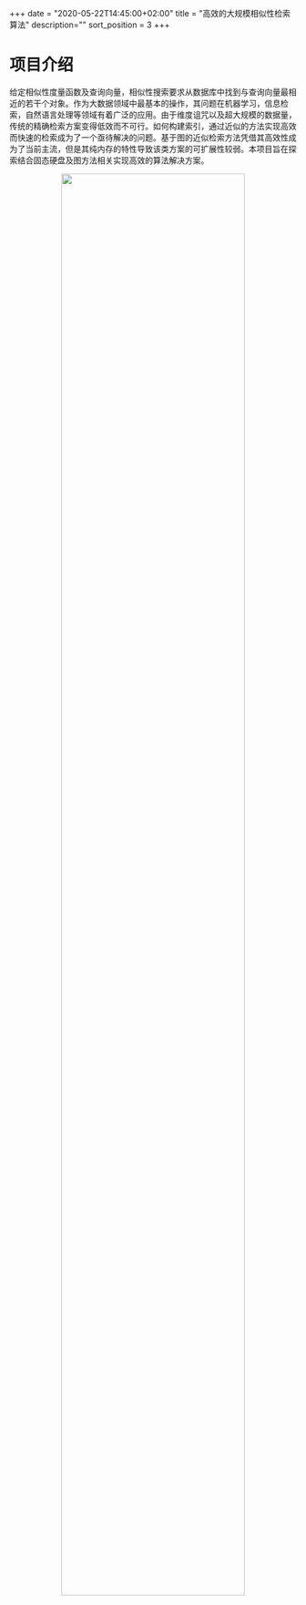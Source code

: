 +++
date = "2020-05-22T14:45:00+02:00"
title = "高效的大规模相似性检索算法"
description=""
sort_position = 3
+++

# 项目介绍


给定相似性度量函数及查询向量，相似性搜索要求从数据库中找到与查询向量最相近的若干个对象。作为大数据领域中最基本的操作，其问题在机器学习，信息检索，自然语言处理等领域有着广泛的应用。由于维度诅咒以及超大规模的数据量，传统的精确检索方案变得低效而不可行。如何构建索引，通过近似的方法实现高效而快速的检索成为了一个亟待解决的问题。基于图的近似检索方法凭借其高效性成为了当前主流，但是其纯内存的特性导致该类方案的可扩展性较弱。本项目旨在探索结合固态硬盘及图方法相关实现高效的算法解决方案。
<div align=center><img src="/img/projects/similarity_search/search.png" width="80%"/></div>



